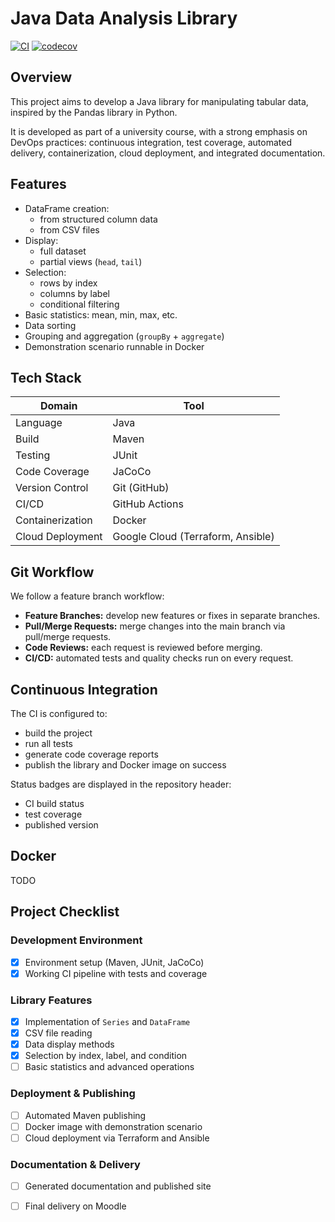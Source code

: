 # Java Data Analysis Library

[![CI](https://github.com/hugorouillard/java-dataframe/actions/workflows/ci.yml/badge.svg)](https://github.com/hugorouillard/java-dataframe/actions/workflows/ci.yml)
[![codecov](https://codecov.io/gh/hugorouillard/java-dataframe/graph/badge.svg?token=LAYFTJTRZQ)](https://codecov.io/gh/hugorouillard/java-dataframe)

## Overview

This project aims to develop a Java library for manipulating tabular data, inspired by the Pandas library in Python.

It is developed as part of a university course, with a strong emphasis on DevOps practices: continuous integration, test coverage, automated delivery, containerization, cloud deployment, and integrated documentation.

## Features

- DataFrame creation:
  - from structured column data
  - from CSV files
- Display:
  - full dataset
  - partial views (`head`, `tail`)
- Selection:
  - rows by index
  - columns by label
  - conditional filtering
- Basic statistics: mean, min, max, etc.
- Data sorting
- Grouping and aggregation (`groupBy` + `aggregate`)
- Demonstration scenario runnable in Docker

## Tech Stack

| Domain           | Tool                              |
|------------------|-----------------------------------|
| Language         | Java                              |
| Build            | Maven                             |
| Testing          | JUnit                             |
| Code Coverage    | JaCoCo                            |
| Version Control  | Git (GitHub)                      |
| CI/CD            | GitHub Actions                    |
| Containerization | Docker                            |
| Cloud Deployment | Google Cloud (Terraform, Ansible) |

## Git Workflow

We follow a feature branch workflow:
- **Feature Branches:** develop new features or fixes in separate branches.
- **Pull/Merge Requests:** merge changes into the main branch via pull/merge requests.
- **Code Reviews:** each request is reviewed before merging.
- **CI/CD:** automated tests and quality checks run on every request.

## Continuous Integration

The CI is configured to:
- build the project
- run all tests
- generate code coverage reports
- publish the library and Docker image on success

Status badges are displayed in the repository header:
- CI build status
- test coverage
- published version

## Docker

TODO 

## Project Checklist

### Development Environment
- [X] Environment setup (Maven, JUnit, JaCoCo)
- [X] Working CI pipeline with tests and coverage

### Library Features
- [X] Implementation of `Series` and `DataFrame`
- [X] CSV file reading
- [X] Data display methods
- [X] Selection by index, label, and condition
- [ ] Basic statistics and advanced operations

### Deployment & Publishing
- [ ] Automated Maven publishing
- [ ] Docker image with demonstration scenario
- [ ] Cloud deployment via Terraform and Ansible

### Documentation & Delivery
- [ ] Generated documentation and published site
- [ ] Final delivery on Moodle

